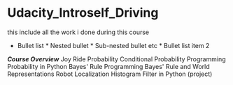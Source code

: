 # Udacity_Introself_Driving
this include all the work i done during this course 

* Bullet list
       * Nested bullet
       * Sub-nested bullet etc
       * Bullet list item 2

***Course Overview***
Joy Ride
Probability
Conditional Probability
Programming Probability in Python
Bayes' Rule
Programming Bayes' Rule and World Representations
Robot Localization
Histogram Filter in Python (project)
